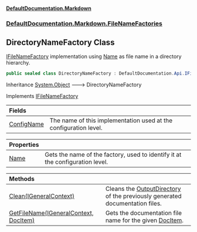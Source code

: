 #### [DefaultDocumentation\.Markdown](../../../../index.md 'index')
### [DefaultDocumentation\.Markdown\.FileNameFactories](../../../../index.md#DefaultDocumentation.Markdown.FileNameFactories 'DefaultDocumentation\.Markdown\.FileNameFactories')

## DirectoryNameFactory Class

[IFileNameFactory](https://github.com/Doraku/DefaultDocumentation/blob/master/documentation/api/DefaultDocumentation/Api/IFileNameFactory/index.md 'DefaultDocumentation\.Api\.IFileNameFactory') implementation using [Name](https://github.com/Doraku/DefaultDocumentation/blob/master/documentation/api/DefaultDocumentation/Models/DocItem/Name.md 'DefaultDocumentation\.Models\.DocItem\.Name') as file name in a directory hierarchy\.

```csharp
public sealed class DirectoryNameFactory : DefaultDocumentation.Api.IFileNameFactory
```

Inheritance [System\.Object](https://learn.microsoft.com/en-us/dotnet/api/system.object 'System\.Object') &#129106; DirectoryNameFactory

Implements [IFileNameFactory](https://github.com/Doraku/DefaultDocumentation/blob/master/documentation/api/DefaultDocumentation/Api/IFileNameFactory/index.md 'DefaultDocumentation\.Api\.IFileNameFactory')

| Fields | |
| :--- | :--- |
| [ConfigName](ConfigName.md 'DefaultDocumentation\.Markdown\.FileNameFactories\.DirectoryNameFactory\.ConfigName') | The name of this implementation used at the configuration level\. |

| Properties | |
| :--- | :--- |
| [Name](Name.md 'DefaultDocumentation\.Markdown\.FileNameFactories\.DirectoryNameFactory\.Name') | Gets the name of the factory, used to identify it at the configuration level\. |

| Methods | |
| :--- | :--- |
| [Clean\(IGeneralContext\)](Clean(IGeneralContext).md 'DefaultDocumentation\.Markdown\.FileNameFactories\.DirectoryNameFactory\.Clean\(DefaultDocumentation\.IGeneralContext\)') | Cleans the [OutputDirectory](https://github.com/Doraku/DefaultDocumentation/blob/master/documentation/api/DefaultDocumentation/ISettings/OutputDirectory.md 'DefaultDocumentation\.ISettings\.OutputDirectory') of the previously generated documentation files\. |
| [GetFileName\(IGeneralContext, DocItem\)](GetFileName(IGeneralContext,DocItem).md 'DefaultDocumentation\.Markdown\.FileNameFactories\.DirectoryNameFactory\.GetFileName\(DefaultDocumentation\.IGeneralContext, DefaultDocumentation\.Models\.DocItem\)') | Gets the documentation file name for the given [DocItem](https://github.com/Doraku/DefaultDocumentation/blob/master/documentation/api/DefaultDocumentation/Models/DocItem/index.md 'DefaultDocumentation\.Models\.DocItem')\. |

